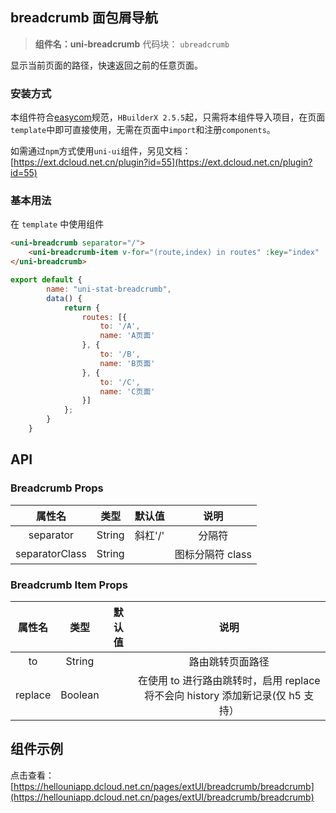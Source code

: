 
## breadcrumb 面包屑导航
> **组件名：uni-breadcrumb**
> 代码块： `ubreadcrumb`

显示当前页面的路径，快速返回之前的任意页面。

### 安装方式

本组件符合[easycom](https://uniapp.dcloud.io/collocation/pages?id=easycom)规范，`HBuilderX 2.5.5`起，只需将本组件导入项目，在页面`template`中即可直接使用，无需在页面中`import`和注册`components`。

如需通过`npm`方式使用`uni-ui`组件，另见文档：[https://ext.dcloud.net.cn/plugin?id=55](https://ext.dcloud.net.cn/plugin?id=55)

### 基本用法

在 ``template`` 中使用组件

```html
<uni-breadcrumb separator="/">
	<uni-breadcrumb-item v-for="(route,index) in routes" :key="index" :to="route.to">{{route.name}}</uni-breadcrumb-item>
</uni-breadcrumb>
```

```js
export default {
		name: "uni-stat-breadcrumb",
		data() {
			return {
				routes: [{
					to: '/A',
					name: 'A页面'
				}, {
					to: '/B',
					name: 'B页面'
				}, {
					to: '/C',
					name: 'C页面'
				}]
			};
		}
	}
```


## API

### Breadcrumb Props

|属性名			|类型	|默认值	|说明				|
|:-:			|:-:	|:-:	|:-:				|
|separator		|String	|斜杠'/' |分隔符				|
|separatorClass	|String	|		|图标分隔符 class	    |

### Breadcrumb Item Props

|属性名	|类型			|默认值	|说明																			|
|:-:	|:-:			|:-:	|:-:																			|
|to		|String     	|		|路由跳转页面路径           														|
|replace|Boolean		|		|在使用 to 进行路由跳转时，启用 replace 将不会向 history 添加新记录(仅 h5 支持）         |




## 组件示例

点击查看：[https://hellouniapp.dcloud.net.cn/pages/extUI/breadcrumb/breadcrumb](https://hellouniapp.dcloud.net.cn/pages/extUI/breadcrumb/breadcrumb)